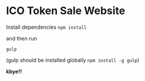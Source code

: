 #  ICO Token Sale Website

Install dependencies
`npm install`

and then run

`gulp`

(gulp should be installed globally `npm install -g gulp`)



**kbye!!**
